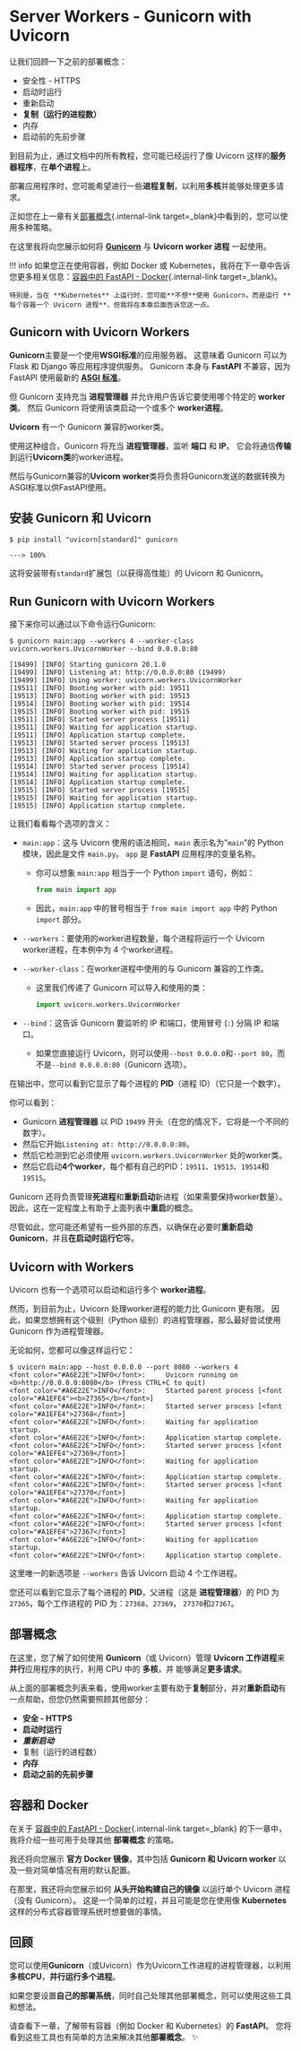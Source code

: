 # Server Workers - Gunicorn with Uvicorn

让我们回顾一下之前的部署概念：

* 安全性 - HTTPS
* 启动时运行
* 重新启动
* **复制（运行的进程数）**
* 内存
* 启动前的先前步骤

到目前为止，通过文档中的所有教程，您可能已经运行了像 Uvicorn 这样的**服务器程序**，在**单个进程**上。

部署应用程序时，您可能希望进行一些**进程复制**，以利用**多核**并能够处理更多请求。

正如您在上一章有关[部署概念](./concepts.md){.internal-link target=_blank}中看到的，您可以使用多种策略。

在这里我将向您展示如何将 <a href="https://gunicorn.org/" class="external-link" target="_blank">**Gunicorn**</a> 与 **Uvicorn worker 进程** 一起使用。

!!! info
    如果您正在使用容器，例如 Docker 或 Kubernetes，我将在下一章中告诉您更多相关信息：[容器中的 FastAPI - Docker](./docker.md){.internal-link target=_blank}。

    特别是，当在 **Kubernetes** 上运行时，您可能**不想**使用 Gunicorn，而是运行 **每个容器一个 Uvicorn 进程**，但我将在本章后面告诉您这一点。



## Gunicorn with Uvicorn Workers

**Gunicorn**主要是一个使用**WSGI标准**的应用服务器。 这意味着 Gunicorn 可以为 Flask 和 Django 等应用程序提供服务。 Gunicorn 本身与 **FastAPI** 不兼容，因为 FastAPI 使用最新的 **<a href="https://asgi.readthedocs.io/en/latest/" class="external-link" target=" _blank">ASGI 标准</a>**。

但 Gunicorn 支持充当 **进程管理器** 并允许用户告诉它要使用哪个特定的 **worker类**。 然后 Gunicorn 将使用该类启动一个或多个 **worker进程**。

**Uvicorn** 有一个 Gunicorn 兼容的worker类。

使用这种组合，Gunicorn 将充当 **进程管理器**，监听 **端口** 和 **IP**。 它会将通信**传输**到运行**Uvicorn类**的worker进程。

然后与Gunicorn兼容的**Uvicorn worker**类将负责将Gunicorn发送的数据转换为ASGI标准以供FastAPI使用。

## 安装 Gunicorn 和 Uvicorn

<div class="termy">

```console
$ pip install "uvicorn[standard]" gunicorn

---> 100%
```

</div>

这将安装带有`standard`扩展包（以获得高性能）的 Uvicorn 和 Gunicorn。

## Run Gunicorn with Uvicorn Workers

接下来你可以通过以下命令运行Gunicorn:

<div class="termy">

```console
$ gunicorn main:app --workers 4 --worker-class uvicorn.workers.UvicornWorker --bind 0.0.0.0:80

[19499] [INFO] Starting gunicorn 20.1.0
[19499] [INFO] Listening at: http://0.0.0.0:80 (19499)
[19499] [INFO] Using worker: uvicorn.workers.UvicornWorker
[19511] [INFO] Booting worker with pid: 19511
[19513] [INFO] Booting worker with pid: 19513
[19514] [INFO] Booting worker with pid: 19514
[19515] [INFO] Booting worker with pid: 19515
[19511] [INFO] Started server process [19511]
[19511] [INFO] Waiting for application startup.
[19511] [INFO] Application startup complete.
[19513] [INFO] Started server process [19513]
[19513] [INFO] Waiting for application startup.
[19513] [INFO] Application startup complete.
[19514] [INFO] Started server process [19514]
[19514] [INFO] Waiting for application startup.
[19514] [INFO] Application startup complete.
[19515] [INFO] Started server process [19515]
[19515] [INFO] Waiting for application startup.
[19515] [INFO] Application startup complete.
```

</div>


让我们看看每个选项的含义：

* `main:app`：这与 Uvicorn 使用的语法相同，`main` 表示名为"`main`"的 Python 模块，因此是文件 `main.py`。 `app` 是 **FastAPI** 应用程序的变量名称。
     * 你可以想象 `main:app` 相当于一个 Python `import` 语句，例如：

        ```Python
        from main import app
        ```

     * 因此，`main:app` 中的冒号相当于 `from main import app` 中的 Python `import` 部分。

* `--workers`：要使用的worker进程数量，每个进程将运行一个 Uvicorn worker进程，在本例中为 4 个worker进程。

* `--worker-class`：在worker进程中使用的与 Gunicorn 兼容的工作类。
     * 这里我们传递了 Gunicorn 可以导入和使用的类：

         ```Python
         import uvicorn.workers.UvicornWorker
         ```

* `--bind`：这告诉 Gunicorn 要监听的 IP 和端口，使用冒号 (`:`) 分隔 IP 和端口。
     * 如果您直接运行 Uvicorn，则可以使用`--host 0.0.0.0`和`--port 80`，而不是`--bind 0.0.0.0:80`（Gunicorn 选项）。


在输出中，您可以看到它显示了每个进程的 **PID**（进程 ID）（它只是一个数字）。

你可以看到：

* Gunicorn **进程管理器** 以 PID `19499` 开头（在您的情况下，它将是一个不同的数字）。
* 然后它开始`Listening at: http://0.0.0.0:80`。
* 然后它检测到它必须使用 `uvicorn.workers.UvicornWorker` 处的worker类。
* 然后它启动**4个worker**，每个都有自己的PID：`19511`、`19513`、`19514`和`19515`。

Gunicorn 还将负责管理**死进程**和**重新启动**新进程（如果需要保持worker数量）。 因此，这在一定程度上有助于上面列表中**重启**的概念。

尽管如此，您可能还希望有一些外部的东西，以确保在必要时**重新启动 Gunicorn**，并且**在启动时运行它**等。

## Uvicorn with Workers

Uvicorn 也有一个选项可以启动和运行多个 **worker进程**。

然而，到目前为止，Uvicorn 处理worker进程的能力比 Gunicorn 更有限。 因此，如果您想拥有这个级别（Python 级别）的进程管理器，那么最好尝试使用 Gunicorn 作为进程管理器。

无论如何，您都可以像这样运行它：

<div class="termy">

```console
$ uvicorn main:app --host 0.0.0.0 --port 8080 --workers 4
<font color="#A6E22E">INFO</font>:     Uvicorn running on <b>http://0.0.0.0:8080</b> (Press CTRL+C to quit)
<font color="#A6E22E">INFO</font>:     Started parent process [<font color="#A1EFE4"><b>27365</b></font>]
<font color="#A6E22E">INFO</font>:     Started server process [<font color="#A1EFE4">27368</font>]
<font color="#A6E22E">INFO</font>:     Waiting for application startup.
<font color="#A6E22E">INFO</font>:     Application startup complete.
<font color="#A6E22E">INFO</font>:     Started server process [<font color="#A1EFE4">27369</font>]
<font color="#A6E22E">INFO</font>:     Waiting for application startup.
<font color="#A6E22E">INFO</font>:     Application startup complete.
<font color="#A6E22E">INFO</font>:     Started server process [<font color="#A1EFE4">27370</font>]
<font color="#A6E22E">INFO</font>:     Waiting for application startup.
<font color="#A6E22E">INFO</font>:     Application startup complete.
<font color="#A6E22E">INFO</font>:     Started server process [<font color="#A1EFE4">27367</font>]
<font color="#A6E22E">INFO</font>:     Waiting for application startup.
<font color="#A6E22E">INFO</font>:     Application startup complete.
```

</div>

这里唯一的新选项是 `--workers` 告诉 Uvicorn 启动 4 个工作进程。

您还可以看到它显示了每个进程的 **PID**，父进程（这是 **进程管理器**）的 PID 为`27365`，每个工作进程的 PID 为：`27368`、`27369`， `27370`和`27367`。

## 部署概念

在这里，您了解了如何使用 **Gunicorn**（或 Uvicorn）管理 **Uvicorn 工作进程**来**并行**应用程序的执行，利用 CPU 中的 **多核**，并 能够满足**更多请求**。

从上面的部署概念列表来看，使用worker主要有助于**复制**部分，并对**重新启动**有一点帮助，但您仍然需要照顾其他部分：

* **安全 - HTTPS**
* **启动时运行**
* ***重新启动***
* 复制（运行的进程数）
* **内存**
* **启动之前的先前步骤**

## 容器和 Docker

在关于 [容器中的 FastAPI - Docker](./docker.md){.internal-link target=_blank} 的下一章中，我将介绍一些可用于处理其他 **部署概念** 的策略。

我还将向您展示 **官方 Docker 镜像**，其中包括 **Gunicorn 和 Uvicorn worker** 以及一些对简单情况有用的默认配置。

在那里，我还将向您展示如何 **从头开始构建自己的镜像** 以运行单个 Uvicorn 进程（没有 Gunicorn）。 这是一个简单的过程，并且可能是您在使用像 **Kubernetes** 这样的分布式容器管理系统时想要做的事情。

## 回顾

您可以使用**Gunicorn**（或Uvicorn）作为Uvicorn工作进程的进程管理器，以利用**多核CPU**，**并行运行多个进程**。

如果您要设置**自己的部署系统**，同时自己处理其他部署概念，则可以使用这些工具和想法。

请查看下一章，了解带有容器（例如 Docker 和 Kubernetes）的 **FastAPI**。 您将看到这些工具也有简单的方法来解决其他**部署概念**。 ✨